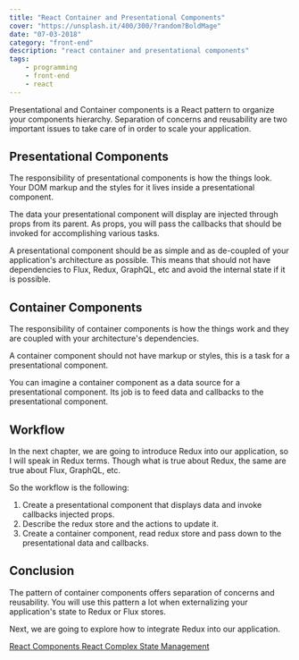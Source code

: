 ```yaml
---
title: "React Container and Presentational Components"
cover: "https://unsplash.it/400/300/?random?BoldMage"
date: "07-03-2018"
category: "front-end"
description: "react container and presentational components"
tags:
    - programming
    - front-end
    - react
---
```


Presentational and Container components is a React pattern to organize your components hierarchy. Separation of concerns and reusability are two important issues to take care of in order to scale your application.

## Presentational Components

The responsibility of presentational components is how the things look. Your DOM markup and the styles for it lives inside a presentational component.

The data your presentational component will display are injected through props from its parent. As props, you will pass the callbacks that should be invoked for accomplishing various tasks.

A presentational component should be as simple and as de-coupled of your application's architecture as possible. This means that should not have dependencies to Flux, Redux, GraphQL, etc and avoid the internal state if it is possible.

## Container Components

The responsibility of container components is how the things work and they are coupled with your architecture's dependencies.

A container component should not have markup or styles, this is a task for a presentational component.

You can imagine a container component as a data source for a presentational component. Its job is to feed data and callbacks to the presentational component.

## Workflow

In the next chapter, we are going to introduce Redux into our application, so I will speak in Redux terms. Though what is true about Redux, the same are true about Flux, GraphQL, etc.

So the workflow is the following:

1. Create a presentational component that displays data and invoke callbacks injected props.
2. Describe the redux store and the actions to update it.
3. Create a container component, read redux store and pass down to the presentational data and callbacks.

## Conclusion

The pattern of container components offers separation of concerns and reusability. You will use this pattern a lot when externalizing your application's state to Redux or Flux stores.

Next, we are going to explore how to integrate Redux into our application.

<div class="post-btns-container">
<a class="btn-flatmaterial" href="/react-components-tutorial">
  <i class="fas fa-angle-left"></i>
  React Components
</a>
<a class="btn-material next-btn" href="/react-complex-state-management">
  React Complex State Management
  <i class="fas fa-angle-right"></i>
</a>
</div>
